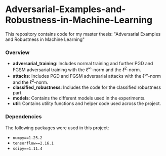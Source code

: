 # Adversarial-Examples-and-Robustness-in-Machine-Learning

This repository contains code for my master thesis: "Adversarial Examples and Robustness in Machine Learning"

### Overview

- **adversarial_training**: Includes normal training and further PGD and FGSM adversarial training with the $\ell^\infty$-norm and the $\ell^2$-norm.
- **attacks**: Includes PGD and FGSM adversarial attacks with the $\ell^\infty$-norm and the $\ell^2$-norm.
- **classified_robustness**: Includes the code for the classified robustness part.
- **models**: Contains the different models used in the experiments.
- **util**: Contains utility functions and helper code used across the project. 



### Dependencies

The following packages were used in this project:

- `numpy==1.25.2`
- `tensorflow==2.16.1`
- `scipy==1.11.4`